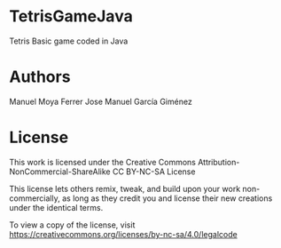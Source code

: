 # TetrisGameJava

Tetris Basic game coded in Java

# Authors

Manuel Moya Ferrer
Jose Manuel García Giménez

# License

This work is licensed under the Creative Commons
Attribution-NonCommercial-ShareAlike CC BY-NC-SA License 

This license lets others remix, tweak, and build upon your work
non-commercially, as long as they credit you and license their new 
creations under the identical terms.

To view a copy of the license, visit https://creativecommons.org/licenses/by-nc-sa/4.0/legalcode
